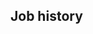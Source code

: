 <!-- Copyright (C) 2023  Kevin Sandom -->
<!-- # This is a dynamic variant with no company descriptions, or job descriptions. -->
<!-- do include src/header/exampleHeaderWithoutCols.md -->
<!-- do include src/intro/exampleLongIntro.md -->
<!-- do include src/keySkills/exampleKeySkills.md -->
<!-- do include src/util/pageBreak.md -->

## Job history
<!-- do forEach src/jobHistory/jobs include src/jobHistory/exampleDynamicNoDescriptions.md -->
